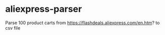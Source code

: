 # aliexpress-parser

Parse 100 product carts from https://flashdeals.aliexpress.com/en.htm? to csv file
